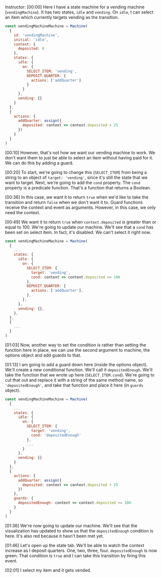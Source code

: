Instructor: [00:00] Here I have a state machine for a vending machine (`vendingMachine`). It has two states, `idle` and `vending`. On `idle`, I can select an item which currently targets vending as the transition.

```js
const vendingMachineMachine = Machine(
  {
    id: 'vendingMachine',
    initial: 'idle',
    context: {
      deposited: 0
    },
    states: {
      idle: {
        on: {
          SELECT_ITEM: 'vending',
          DEPOSIT_QUARTER: {
            actions: ['addQuarter']
          }
        }
      },
      vending: {}
    }
  },
  {
    actions: {
      addQuarter: assign({
        deposited: context => context.deposited + 25
      })
    }
  }
)
```

[00:10] However, that's not how we want our vending machine to work. We don't want them to just be able to select an item without having paid for it. We can do this by adding a guard.

[00:20] To start, we're going to change this (`SELECT_ITEM`) from being a string to an object of `target: 'vending'`, since it's still the state that we want to target. Next, we're going to add the `cond` property. The `cond` property is a predicate function. That's a function that returns a Boolean.

[00:36] In this case, we want it to return `true` when we'd like to take the transition and return `false` when we don't want it to. Guard functions receive the context and event as arguments. However, in this case, we only need the context.

[00:49] We want it to return `true` when `context.deposited` is greater than or equal to 100. We're going to update our machine. We'll see that a `cond` has been set on select item. In fact, it's disabled. We can't select it right now.

```js
const vendingMachineMachine = Machine(
  {
    ...
    states: {
      idle: {
        on: {
          SELECT_ITEM: {
            target: 'vending',
            cond: context => context.deposited >= 100
          },
          DEPOSIT_QUARTER: {
            actions: ['addQuarter'],
          },
        },
      },
      vending: {},
    },
  },
  {
    ...
  }
)
```

[01:03] Now, another way to set the condition is rather than setting the function here in place, we can use the second argument to machine, the options object and add guards to that.

[01:13] I am going to add a guard down here (inside the options object). We'll create a new conditional function. We'll call it `depositedEnough`. We'll take the function that we wrote up here (`SELECT_ITEM.cond`). We're going to cut that out and replace it with a string of the same method name, so `'depositedEnough'`, and take that function and place it here (in `guards` object).

```js
const vendingMachineMachine = Machine(
  {
    ...
    states: {
      idle: {
        on: {
          SELECT_ITEM: {
            target: 'vending',
            cond: 'depositedEnough'
          },
          ...
        }
      },
      vending: {}
    }
  },
  {
    actions: {
      addQuarter: assign({
        deposited: context => context.deposited + 25
      })
    },
    guards: {
      depositedEnough: context => context.deposited >= 100
    }
  }
)
```

[01:36] We're now going to update our machine. We'll see that the visualization has updated to show us that the `depositedEnough` condition is here. It's also red because it hasn't been met yet.

[01:46] Let's open up the state tab. We'll be able to watch the context increase as I deposit quarters. One, two, three, four. `depositedEnough` is now green. That condition is `true` and I can take this transition by firing this event.

[02:01] I select my item and it gets vended.
